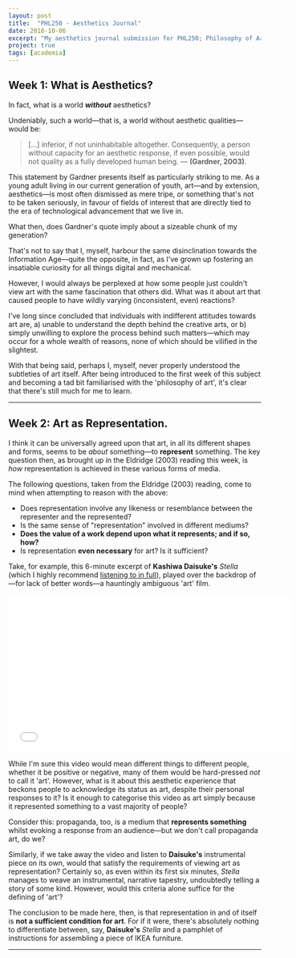 ```yaml
---
layout: post
title:  "PHL250 - Aesthetics Journal"
date: 2018-10-06
excerpt: "My aesthetics journal submission for PHL250; Philosophy of Arts and Literature."
project: true
tags: [academia]
---
```

## Week 1: What is Aesthetics?
In fact, what is a world **_without_** aesthetics?

Undeniably, such a world—that is, a world without aesthetic qualities—would be:
> [...] inferior, if not uninhabitable altogether. Consequently, a person without capacity for an aesthetic response, if even possible, would not quality as a fully developed human being. — **(Gardner, 2003)**.

This statement by Gardner presents itself as particularly striking to me. As a young adult living in our current generation of youth, art—and by extension, aesthetics—is most often dismissed as mere tripe, or something that's not to be taken seriously, in favour of fields of interest that are directly tied to the era of technological advancement that we live in.

What then, does Gardner's quote imply about a sizeable chunk of my generation?

That's not to say that I, myself, harbour the same disinclination towards the Information Age—quite the opposite, in fact, as I've grown up fostering an insatiable curiosity for all things digital and mechanical.

However, I would always be perplexed at how some people just couldn't view art with the same fascination that others did. What was it about art that caused people to have wildly varying (inconsistent, even) reactions?

I've long since concluded that individuals with indifferent attitudes towards art are, a) unable to understand the depth behind the creative arts, or b) simply unwilling to explore the process behind such matters—which may occur for a whole wealth of reasons, none of which should be vilified in the slightest.

With that being said, perhaps I, myself, never properly understood the subtleties of art itself. After being introduced to the first week of this subject and becoming a tad bit familiarised with the 'philosophy of art', it's clear that there's still much for me to learn.

---

## Week 2: Art as Representation.
I think it can be universally agreed upon that art, in all its different shapes and forms, seems to be *about* something—to **represent** something. The key question then, as brought up in the Eldridge (2003) reading this week, is *how* representation is achieved in these various forms of media.

The following questions, taken from the Eldridge (2003) reading, come to mind when attempting to reason with the above:

  * Does representation involve any likeness or resemblance between the representer and the represented?
  * Is the same sense of "representation" involved in different mediums?
  * **Does the value of a work depend upon what it represents; and if so, how?**
  * Is representation **even necessary** for art? Is it sufficient?

Take, for example, this 6-minute excerpt of **Kashiwa Daisuke's**
*Stella* (which I highly recommend [listening to in full](https://www.youtube.com/watch?v=ei7cdynwRMA)), played over the backdrop of—for lack of better words—a hauntingly ambiguous 'art' film.

<iframe width="560" height="315" src="//www.youtube.com/embed/3vA32Nf_auY" frameborder="0"> </iframe>

While I'm sure this video would mean different things to different people, whether it be positive or negative, many of them would be hard-pressed *not* to call it 'art'. However, what is it about this aesthetic experience that beckons people to acknowledge its status as art, despite their personal responses to it? Is it enough to categorise this video as art simply because it represented something to a vast majority of people?

Consider this: propaganda, too, is a medium that **represents something** whilst evoking a response from an audience—but we don't call propaganda art, do we?

Similarly, if we take away the video and listen to **Daisuke's** instrumental piece on its own, would that satisfy the requirements of viewing art as representation? Certainly so, as even within its first six minutes, *Stella* manages to weave an instrumental, narrative tapestry, undoubtedly telling a story of some kind. However, would this criteria alone suffice for the defining of 'art'?

The conclusion to be made here, then, is that representation in and of itself is **not a sufficient condition for art**. For if it were, there's absolutely nothing to differentiate between, say, **Daisuke's** *Stella* and a pamphlet of instructions for assembling a piece of IKEA furniture.

---

<!-- # Week 3; Art as expression. -->
